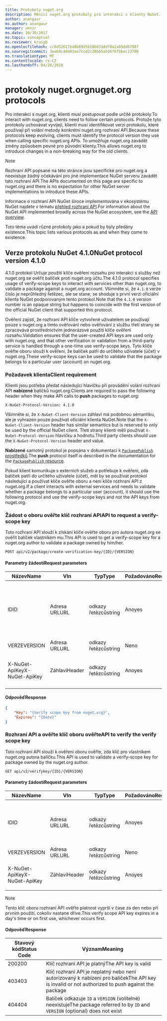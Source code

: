 ```yaml
---
title: Protokoly nuget.org
description: Měnící nuget.org protokoly pro interakci s klienty NuGet.
author: anangaur
ms.author: anangaur
manager: unnir
ms.date: 10/30/2017
ms.topic: conceptual
ms.reviewer: kraigb
ms.openlocfilehash: cc6d52617ea8b69d5b18b831ddf8a1a85dd6798f
ms.sourcegitcommit: 3eab9c4dd41ea7ccd2c28bb5ab16f6fbbec13708
ms.translationtype: MT
ms.contentlocale: cs-CZ
ms.lasthandoff: 04/26/2018
---
```

# <a name="nugetorg-protocols"></a><span data-ttu-id="82e27-103">protokoly nuget.org</span><span class="sxs-lookup"><span data-stu-id="82e27-103">nuget.org protocols</span></span>

<span data-ttu-id="82e27-104">Pro interakci s nuget.org, klienti musí postupovat podle určité protokoly.</span><span class="sxs-lookup"><span data-stu-id="82e27-104">To interact with nuget.org, clients need to follow certain protocols.</span></span> <span data-ttu-id="82e27-105">Protože tyto protokoly uchovávat vyvíjejí, klienti musí identifikovat verzi protokolu, které používají při volání metody konkrétní nuget.org rozhraní API.</span><span class="sxs-lookup"><span data-stu-id="82e27-105">Because these protocols keep evolving, clients must identify the protocol version they use when calling specific nuget.org APIs.</span></span> <span data-ttu-id="82e27-106">To umožňuje nuget.org zavádět změny způsobem pevné pro původní klienty.</span><span class="sxs-lookup"><span data-stu-id="82e27-106">This allows nuget.org to introduce changes in a non-breaking way for the old clients.</span></span>

> [!Note]
> <span data-ttu-id="82e27-107">Rozhraní API popsané na této stránce jsou specifické pro nuget.org a neexistuje žádný očekávání pro jiné implementace NuGet serveru zavádět tato rozhraní API.</span><span class="sxs-lookup"><span data-stu-id="82e27-107">The APIs documented on this page are specific to nuget.org and there is no expectation for other NuGet server implementations to introduce these APIs.</span></span> 

<span data-ttu-id="82e27-108">Informace o rozhraní API NuGet široce implementována v ekosystému NuGet najdete v tématu [přehled rozhraní API](overview.md).</span><span class="sxs-lookup"><span data-stu-id="82e27-108">For information about the NuGet API implemented broadly across the NuGet ecosystem, see the [API overview](overview.md).</span></span>

<span data-ttu-id="82e27-109">Toto téma uvádí různé protokoly jako a pokud by byly předány existence.</span><span class="sxs-lookup"><span data-stu-id="82e27-109">This topic lists various protocols as and when they come to existence.</span></span>

## <a name="nuget-protocol-version-410"></a><span data-ttu-id="82e27-110">Verze protokolu NuGet 4.1.0</span><span class="sxs-lookup"><span data-stu-id="82e27-110">NuGet protocol version 4.1.0</span></span>

<span data-ttu-id="82e27-111">4.1.0 protokol Určuje použití klíče ověření rozsahu pro interakci s služby než nuget.org se ověřit balíček proti nuget.org účtu.</span><span class="sxs-lookup"><span data-stu-id="82e27-111">The 4.1.0 protocol specifies usage of verify-scope keys to interact with services other than nuget.org, to validate a package against a nuget.org account.</span></span> <span data-ttu-id="82e27-112">Všimněte si, že `4.1.0` verze číslo je neprůhledný řetězec, ale se stane, se shoduje s první verzi oficiální klienta NuGet podporovaným tento protokol.</span><span class="sxs-lookup"><span data-stu-id="82e27-112">Note that the `4.1.0` version number is an opaque string but happens to coincide with the first version of the official NuGet client that supported this protocol.</span></span>

<span data-ttu-id="82e27-113">Ověření zajistí, že rozhraní API klíče vytvořené uživatelem se používají pouze s nuget.org a tímto ověřování nebo ověřování z službu třetí strany se zpracovává prostřednictvím jednorázové použití klíče ověření rozsahu.</span><span class="sxs-lookup"><span data-stu-id="82e27-113">Validation ensures that the user-created API keys are used only with nuget.org, and that other verification or validation from a third-party service is handled through a one-time use verify-scope keys.</span></span> <span data-ttu-id="82e27-114">Tyto klíče ověřte oboru slouží k ověření, že balíček patří do určitého uživatele (účet) v nuget.org.</span><span class="sxs-lookup"><span data-stu-id="82e27-114">These verify-scope keys can be used to validate that the package belongs to a particular user (account) on nuget.org.</span></span>

### <a name="client-requirement"></a><span data-ttu-id="82e27-115">Požadavek klienta</span><span class="sxs-lookup"><span data-stu-id="82e27-115">Client requirement</span></span>

<span data-ttu-id="82e27-116">Klienti jsou potřeba předat následující hlavičku při provádění volání rozhraní API **nabízené** balíčků nuget.org:</span><span class="sxs-lookup"><span data-stu-id="82e27-116">Clients are required to pass the following header when they make API calls to **push** packages to nuget.org:</span></span>

    X-NuGet-Protocol-Version: 4.1.0

<span data-ttu-id="82e27-117">Všimněte si, že `X-NuGet-Client-Version` záhlaví má podobnou sémantiku, ale je vyhrazen pouze používat oficiální klienta NuGet.</span><span class="sxs-lookup"><span data-stu-id="82e27-117">Note that the `X-NuGet-Client-Version` header has similar semantics but is reserved to only be used by the official NuGet client.</span></span> <span data-ttu-id="82e27-118">Třetí strany klienti měli používat `X-NuGet-Protocol-Version` hlavičku a hodnotu.</span><span class="sxs-lookup"><span data-stu-id="82e27-118">Third party clients should use the `X-NuGet-Protocol-Version` header and value.</span></span>

<span data-ttu-id="82e27-119">**Nabízené** samotný protokol je popsána v dokumentaci k [ `PackagePublish` prostředků](package-publish-resource.md).</span><span class="sxs-lookup"><span data-stu-id="82e27-119">The **push** protocol itself is described in the documentation for the [`PackagePublish` resource](package-publish-resource.md).</span></span>

<span data-ttu-id="82e27-120">Pokud klient komunikuje s externích služeb a potřebuje k ověření, zda balíček patří do určitého uživatele (účet), měl by se používat protokol následující a používat klíče ověřte oboru a není klíče rozhraní API z nuget.org.</span><span class="sxs-lookup"><span data-stu-id="82e27-120">If a client interacts with external services and needs to validate whether a package belongs to a particular user (account), it should use the following protocol and use the verify-scope keys and not the API keys from nuget.org.</span></span>

### <a name="api-to-request-a-verify-scope-key"></a><span data-ttu-id="82e27-121">Žádost o oboru ověřte klíč rozhraní API</span><span class="sxs-lookup"><span data-stu-id="82e27-121">API to request a verify-scope key</span></span>

<span data-ttu-id="82e27-122">Toto rozhraní API slouží k získání klíče ověřte oboru pro autora nuget.org se ověřit balíček vlastníkem mu.</span><span class="sxs-lookup"><span data-stu-id="82e27-122">This API is used to get a verify-scope key for a nuget.org author to validate a package owned by him/her.</span></span>

    POST api/v2/package/create-verification-key/{ID}/{VERSION}

#### <a name="request-parameters"></a><span data-ttu-id="82e27-123">Parametry žádosti</span><span class="sxs-lookup"><span data-stu-id="82e27-123">Request parameters</span></span>

<span data-ttu-id="82e27-124">Název</span><span class="sxs-lookup"><span data-stu-id="82e27-124">Name</span></span>           | <span data-ttu-id="82e27-125">V</span><span class="sxs-lookup"><span data-stu-id="82e27-125">In</span></span>     | <span data-ttu-id="82e27-126">Typ</span><span class="sxs-lookup"><span data-stu-id="82e27-126">Type</span></span>   | <span data-ttu-id="82e27-127">Požadováno</span><span class="sxs-lookup"><span data-stu-id="82e27-127">Required</span></span> | <span data-ttu-id="82e27-128">Poznámky</span><span class="sxs-lookup"><span data-stu-id="82e27-128">Notes</span></span>
-------------- | ------ | ------ | -------- | -----
<span data-ttu-id="82e27-129">ID</span><span class="sxs-lookup"><span data-stu-id="82e27-129">ID</span></span>             | <span data-ttu-id="82e27-130">Adresa URL</span><span class="sxs-lookup"><span data-stu-id="82e27-130">URL</span></span>    | <span data-ttu-id="82e27-131">odkazy řetězců</span><span class="sxs-lookup"><span data-stu-id="82e27-131">string</span></span> | <span data-ttu-id="82e27-132">Ano</span><span class="sxs-lookup"><span data-stu-id="82e27-132">yes</span></span>      | <span data-ttu-id="82e27-133">Balíček identidier, pro které je požadováno ověřte, zda klíč oboru</span><span class="sxs-lookup"><span data-stu-id="82e27-133">The package identidier for which the verify scope key is requested</span></span>
<span data-ttu-id="82e27-134">VERZE</span><span class="sxs-lookup"><span data-stu-id="82e27-134">VERSION</span></span>        | <span data-ttu-id="82e27-135">Adresa URL</span><span class="sxs-lookup"><span data-stu-id="82e27-135">URL</span></span>    | <span data-ttu-id="82e27-136">odkazy řetězců</span><span class="sxs-lookup"><span data-stu-id="82e27-136">string</span></span> | <span data-ttu-id="82e27-137">Ne</span><span class="sxs-lookup"><span data-stu-id="82e27-137">no</span></span>       | <span data-ttu-id="82e27-138">Verze balíčku</span><span class="sxs-lookup"><span data-stu-id="82e27-138">The package version</span></span>
<span data-ttu-id="82e27-139">X-NuGet-ApiKey</span><span class="sxs-lookup"><span data-stu-id="82e27-139">X-NuGet-ApiKey</span></span> | <span data-ttu-id="82e27-140">Záhlaví</span><span class="sxs-lookup"><span data-stu-id="82e27-140">Header</span></span> | <span data-ttu-id="82e27-141">odkazy řetězců</span><span class="sxs-lookup"><span data-stu-id="82e27-141">string</span></span> | <span data-ttu-id="82e27-142">Ano</span><span class="sxs-lookup"><span data-stu-id="82e27-142">yes</span></span>      | <span data-ttu-id="82e27-143">Třeba `X-NuGet-ApiKey: {USER_API_KEY}`.</span><span class="sxs-lookup"><span data-stu-id="82e27-143">For example, `X-NuGet-ApiKey: {USER_API_KEY}`</span></span>

#### <a name="response"></a><span data-ttu-id="82e27-144">Odpověď</span><span class="sxs-lookup"><span data-stu-id="82e27-144">Response</span></span>

```json
{
    "Key": "{Verify scope key from nuget.org}",
    "Expires": "{Date}"
}
```

### <a name="api-to-verify-the-verify-scope-key"></a><span data-ttu-id="82e27-145">Rozhraní API a ověřte klíč oboru ověřte</span><span class="sxs-lookup"><span data-stu-id="82e27-145">API to verify the verify scope key</span></span>

<span data-ttu-id="82e27-146">Toto rozhraní API slouží k ověření oboru ověřte, zda klíč pro vlastníkem nuget.org autora balíčku.</span><span class="sxs-lookup"><span data-stu-id="82e27-146">This API is used to validate a verify-scope key for package owned by the nuget.org author.</span></span>

    GET api/v2/verifykey/{ID}/{VERSION}

#### <a name="request-parameters"></a><span data-ttu-id="82e27-147">Parametry žádosti</span><span class="sxs-lookup"><span data-stu-id="82e27-147">Request parameters</span></span>

<span data-ttu-id="82e27-148">Název</span><span class="sxs-lookup"><span data-stu-id="82e27-148">Name</span></span>           | <span data-ttu-id="82e27-149">V</span><span class="sxs-lookup"><span data-stu-id="82e27-149">In</span></span>     | <span data-ttu-id="82e27-150">Typ</span><span class="sxs-lookup"><span data-stu-id="82e27-150">Type</span></span>   | <span data-ttu-id="82e27-151">Požadováno</span><span class="sxs-lookup"><span data-stu-id="82e27-151">Required</span></span> | <span data-ttu-id="82e27-152">Poznámky</span><span class="sxs-lookup"><span data-stu-id="82e27-152">Notes</span></span>
-------------  | ------ | ------ | -------- | -----
<span data-ttu-id="82e27-153">ID</span><span class="sxs-lookup"><span data-stu-id="82e27-153">ID</span></span>             | <span data-ttu-id="82e27-154">Adresa URL</span><span class="sxs-lookup"><span data-stu-id="82e27-154">URL</span></span>    | <span data-ttu-id="82e27-155">odkazy řetězců</span><span class="sxs-lookup"><span data-stu-id="82e27-155">string</span></span> | <span data-ttu-id="82e27-156">Ano</span><span class="sxs-lookup"><span data-stu-id="82e27-156">yes</span></span>      | <span data-ttu-id="82e27-157">Identifikátor balíčku, jehož klíč oboru ověřte, zda je požadováno</span><span class="sxs-lookup"><span data-stu-id="82e27-157">The package identifier for which the verify scope key is requested</span></span>
<span data-ttu-id="82e27-158">VERZE</span><span class="sxs-lookup"><span data-stu-id="82e27-158">VERSION</span></span>        | <span data-ttu-id="82e27-159">Adresa URL</span><span class="sxs-lookup"><span data-stu-id="82e27-159">URL</span></span>    | <span data-ttu-id="82e27-160">odkazy řetězců</span><span class="sxs-lookup"><span data-stu-id="82e27-160">string</span></span> | <span data-ttu-id="82e27-161">Ne</span><span class="sxs-lookup"><span data-stu-id="82e27-161">no</span></span>       | <span data-ttu-id="82e27-162">Verze balíčku</span><span class="sxs-lookup"><span data-stu-id="82e27-162">The package version</span></span>
<span data-ttu-id="82e27-163">X-NuGet-ApiKey</span><span class="sxs-lookup"><span data-stu-id="82e27-163">X-NuGet-ApiKey</span></span> | <span data-ttu-id="82e27-164">Záhlaví</span><span class="sxs-lookup"><span data-stu-id="82e27-164">Header</span></span> | <span data-ttu-id="82e27-165">odkazy řetězců</span><span class="sxs-lookup"><span data-stu-id="82e27-165">string</span></span> | <span data-ttu-id="82e27-166">Ano</span><span class="sxs-lookup"><span data-stu-id="82e27-166">yes</span></span>      | <span data-ttu-id="82e27-167">Třeba `X-NuGet-ApiKey: {VERIFY_SCOPE_KEY}`.</span><span class="sxs-lookup"><span data-stu-id="82e27-167">For example, `X-NuGet-ApiKey: {VERIFY_SCOPE_KEY}`</span></span>

> [!Note]
> <span data-ttu-id="82e27-168">Tento klíč oboru rozhraní API ověřte platnost vyprší v čase za den nebo při prvním použití, cokoliv nastane dříve.</span><span class="sxs-lookup"><span data-stu-id="82e27-168">This verify scope API key expires in a day's time or on first use, whichever occurs first.</span></span>

#### <a name="response"></a><span data-ttu-id="82e27-169">Odpověď</span><span class="sxs-lookup"><span data-stu-id="82e27-169">Response</span></span>

<span data-ttu-id="82e27-170">Stavový kód</span><span class="sxs-lookup"><span data-stu-id="82e27-170">Status Code</span></span> | <span data-ttu-id="82e27-171">Význam</span><span class="sxs-lookup"><span data-stu-id="82e27-171">Meaning</span></span>
----------- | -------
<span data-ttu-id="82e27-172">200</span><span class="sxs-lookup"><span data-stu-id="82e27-172">200</span></span>         | <span data-ttu-id="82e27-173">Klíč rozhraní API je platný</span><span class="sxs-lookup"><span data-stu-id="82e27-173">The API key is valid</span></span>
<span data-ttu-id="82e27-174">403</span><span class="sxs-lookup"><span data-stu-id="82e27-174">403</span></span>         | <span data-ttu-id="82e27-175">Klíč rozhraní API je neplatný nebo není autorizovaný k nabízení pro balíček</span><span class="sxs-lookup"><span data-stu-id="82e27-175">The API key is invalid or not authorized to push against the package</span></span>
<span data-ttu-id="82e27-176">404</span><span class="sxs-lookup"><span data-stu-id="82e27-176">404</span></span>         | <span data-ttu-id="82e27-177">Balíček odkazuje `ID` a `VERSION` (volitelné) neexistuje</span><span class="sxs-lookup"><span data-stu-id="82e27-177">The package referred to by `ID` and `VERSION` (optional) does not exist</span></span>
